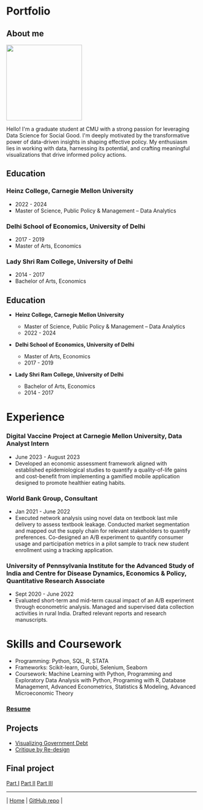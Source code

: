 # Portfolio

## About me
<img src="Pranava_Kadiyala_Photograph.jpeg" width="200"/>

Hello! I'm a graduate student at CMU with a strong passion for leveraging Data Science for Social Good. I'm deeply motivated by the transformative power of data-driven insights in shaping effective policy. My enthusiasm lies in working with data, harnessing its potential, and crafting meaningful visualizations that drive informed policy actions.

## Education

### Heinz College, Carnegie Mellon University
* 2022 - 2024 
* Master of Science, Public Policy & Management – Data Analytics

### Delhi School of Economics, University of Delhi
* 2017 - 2019
* Master of Arts, Economics

### Lady Shri Ram College, University of Delhi
* 2014 - 2017
* Bachelor of Arts, Economics

## Education
- **Heinz College, Carnegie Mellon University**
  * Master of Science, Public Policy & Management – Data Analytics
  * 2022 - 2024

- **Delhi School of Economics, University of Delhi**
  * Master of Arts, Economics
  * 2017 - 2019

- **Lady Shri Ram College, University of Delhi**
  * Bachelor of Arts, Economics
  * 2014 - 2017


# Experience

### Digital Vaccine Project at Carnegie Mellon University, Data Analyst Intern
* June 2023 - August 2023
* Developed an economic assessment framework aligned with established epidemiological studies to quantify a quality-of-life gains and cost-benefit from implementing a gamified mobile application designed to promote healthier eating habits.

### World Bank Group, Consultant 
* Jan 2021 - June 2022
* Executed network analysis using novel data on textbook last mile delivery to assess textbook leakage. Conducted market segmentation and mapped out the supply chain for relevant stakeholders to quantify preferences. Co-designed an A/B experiment to quantify consumer usage and participation metrics in a pilot sample to track new student enrollment using a tracking application.

### University of Pennsylvania Institute for the Advanced Study of India and Centre for Disease Dynamics, Economics & Policy, Quantitative Research Associate
* Sept 2020 - June 2022
* Evaluated short-term and mid-term causal impact of an A/B experiment through econometric analysis. Managed and supervised data collection activities in rural India. Drafted relevant reports and research manuscripts.

# Skills and Coursework
* Programming: Python, SQL, R, STATA
* Frameworks: Scikit-learn, Gurobi, Selenium, Seaborn
* Coursework: Machine Learning with Python, Programming and Exploratory Data Analysis with Python, Programing with R, Database Management, Advanced Econometrics, Statistics & Modeling, Advanced Microeconomic Theory

### [Resume](https://drive.google.com/file/d/18Tc-abEqUkGsSX2luWGncxFH-qgp21Xt/view?usp=sharing)

## Projects
- [Visualizing Government Debt](visualizing-government-debt)
- [Critique by Re-design](critique-by-design)

## Final project

[Part I](final-project-part-one)
[Part II](final-project-part-two)
[Part III](final-project-part-three)

---

| [Home](https://pranavakadiyala.github.io/Portfolio/) | [GitHub repo](https://github.com/pranavakadiyala/Portfolio) |
